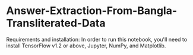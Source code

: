 # Answer-Extraction-From-Bangla-Transliterated-Data

Requirements and installation:
In order to run this notebook, you'll need to install TensorFlow v1.2 or above, Jupyter, NumPy, and Matplotlib.
